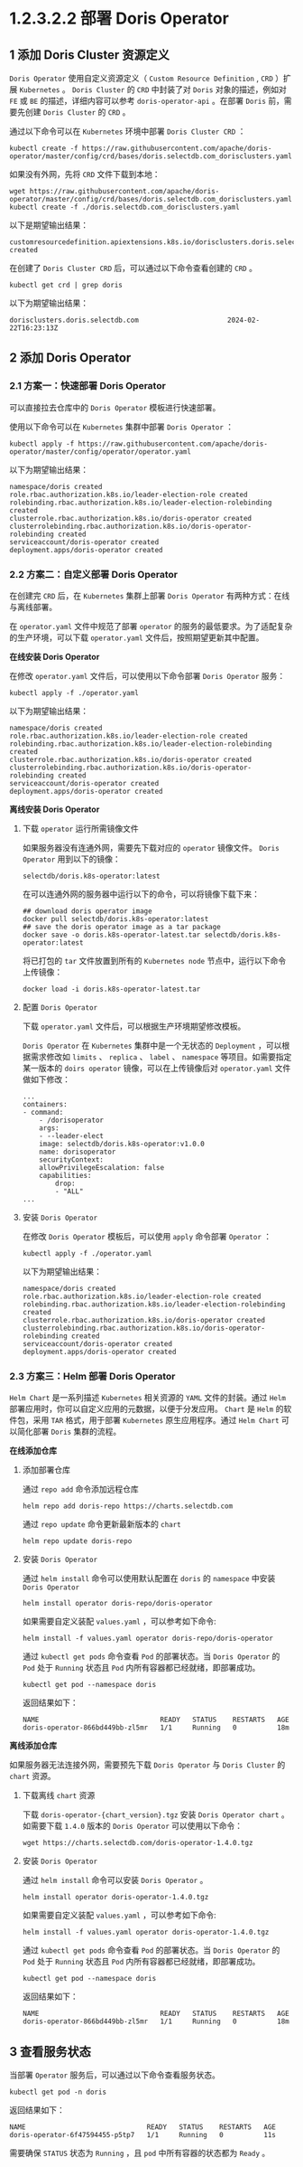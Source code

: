# 1.2.3.2.2 部署 Doris Operator

## 1 添加 Doris Cluster 资源定义

`Doris Operator` 使用自定义资源定义（ `Custom Resource Definition` ,  `CRD` ）扩展 `Kubernetes` 。 `Doris Cluster` 的 `CRD` 中封装了对 `Doris` 对象的描述，例如对 `FE` 或 `BE` 的描述，详细内容可以参考 `doris-operator-api` 。在部署 `Doris` 前，需要先创建 `Doris Cluster` 的 `CRD` 。

通过以下命令可以在 `Kubernetes` 环境中部署 `Doris Cluster CRD` ：

```shell
kubectl create -f https://raw.githubusercontent.com/apache/doris-operator/master/config/crd/bases/doris.selectdb.com_dorisclusters.yaml
```

如果没有外网，先将 `CRD` 文件下载到本地：

```shell
wget https://raw.githubusercontent.com/apache/doris-operator/master/config/crd/bases/doris.selectdb.com_dorisclusters.yaml
kubectl create -f ./doris.selectdb.com_dorisclusters.yaml
```

以下是期望输出结果：

```shell
customresourcedefinition.apiextensions.k8s.io/dorisclusters.doris.selectdb.com created
```

在创建了 `Doris Cluster CRD` 后，可以通过以下命令查看创建的 `CRD` 。

```shell
kubectl get crd | grep doris
```

以下为期望输出结果：

```shell
dorisclusters.doris.selectdb.com                      2024-02-22T16:23:13Z
```

## 2 添加 Doris Operator

### 2.1 方案一：快速部署 Doris Operator

可以直接拉去仓库中的 `Doris Operator` 模板进行快速部署。

使用以下命令可以在 `Kubernetes` 集群中部署 `Doris Operator` ：

```shell
kubectl apply -f https://raw.githubusercontent.com/apache/doris-operator/master/config/operator/operator.yaml
```

以下为期望输出结果：

```shell
namespace/doris created
role.rbac.authorization.k8s.io/leader-election-role created
rolebinding.rbac.authorization.k8s.io/leader-election-rolebinding created
clusterrole.rbac.authorization.k8s.io/doris-operator created
clusterrolebinding.rbac.authorization.k8s.io/doris-operator-rolebinding created
serviceaccount/doris-operator created
deployment.apps/doris-operator created
```

### 2.2 方案二：自定义部署 Doris Operator

在创建完 `CRD` 后，在 `Kubernetes` 集群上部署 `Doris Operator` 有两种方式：在线与离线部署。

在 `operator.yaml` 文件中规范了部署 `operator` 的服务的最低要求。为了适配复杂的生产环境，可以下载 `operator.yaml` 文件后，按照期望更新其中配置。

**在线安装 Doris Operator**

在修改 `operator.yaml` 文件后，可以使用以下命令部署 `Doris Operator` 服务：

```shell
kubectl apply -f ./operator.yaml
```

以下为期望输出结果：

```shell
namespace/doris created
role.rbac.authorization.k8s.io/leader-election-role created
rolebinding.rbac.authorization.k8s.io/leader-election-rolebinding created
clusterrole.rbac.authorization.k8s.io/doris-operator created
clusterrolebinding.rbac.authorization.k8s.io/doris-operator-rolebinding created
serviceaccount/doris-operator created
deployment.apps/doris-operator created
```

**离线安装 Doris Operator**

1. 下载 `operator` 运行所需镜像文件

    如果服务器没有连通外网，需要先下载对应的 `operator` 镜像文件。 `Doris Operator` 用到以下的镜像：

    ```shell
    selectdb/doris.k8s-operator:latest
    ```

    在可以连通外网的服务器中运行以下的命令，可以将镜像下载下来：

    ```shell
    ## download doris operator image
    docker pull selectdb/doris.k8s-operator:latest
    ## save the doris operator image as a tar package
    docker save -o doris.k8s-operator-latest.tar selectdb/doris.k8s-operator:latest
    ```

    将已打包的 `tar` 文件放置到所有的 `Kubernetes node` 节点中，运行以下命令上传镜像：

    ```shell
    docker load -i doris.k8s-operator-latest.tar
    ```

2. 配置 `Doris Operator`

    下载 `operator.yaml` 文件后，可以根据生产环境期望修改模板。

    `Doris Operator` 在 `Kubernetes` 集群中是一个无状态的 `Deployment` ，可以根据需求修改如 `limits` 、 `replica` 、 `label` 、 `namespace` 等项目。如需要指定某一版本的 `doirs operator` 镜像，可以在上传镜像后对 `operator.yaml` 文件做如下修改：

    ```shell
    ...
    containers:
    - command:
        - /dorisoperator
        args:
        - --leader-elect
        image: selectdb/doris.k8s-operator:v1.0.0
        name: dorisoperator
        securityContext:
        allowPrivilegeEscalation: false
        capabilities:
            drop:
            - "ALL"
    ...
    ```

3. 安装 `Doris Operator`

    在修改 `Doris Operator` 模板后，可以使用 `apply` 命令部署 `Operator` ：

    ```shell
    kubectl apply -f ./operator.yaml
    ```

    以下为期望输出结果：

    ```shell
    namespace/doris created
    role.rbac.authorization.k8s.io/leader-election-role created
    rolebinding.rbac.authorization.k8s.io/leader-election-rolebinding created
    clusterrole.rbac.authorization.k8s.io/doris-operator created
    clusterrolebinding.rbac.authorization.k8s.io/doris-operator-rolebinding created
    serviceaccount/doris-operator created
    deployment.apps/doris-operator created
    ```

### 2.3 方案三：Helm 部署 Doris Operator

`Helm Chart` 是一系列描述 `Kubernetes` 相关资源的 `YAML` 文件的封装。通过 `Helm` 部署应用时，你可以自定义应用的元数据，以便于分发应用。 `Chart` 是 `Helm` 的软件包，采用 `TAR` 格式，用于部署 `Kubernetes` 原生应用程序。通过 `Helm Chart` 可以简化部署 `Doris` 集群的流程。

**在线添加仓库**

1. 添加部署仓库

    通过 `repo add` 命令添加远程仓库

    ```shell
    helm repo add doris-repo https://charts.selectdb.com
    ```

    通过 `repo update` 命令更新最新版本的 `chart`

    ```shell
    helm repo update doris-repo
    ```

2. 安装 `Doris Operator`

    通过 `helm install` 命令可以使用默认配置在 `doris` 的 `namespace` 中安装 `Doris Operator`

    ```shell
    helm install operator doris-repo/doris-operator
    ```

    如果需要自定义装配 `values.yaml` ，可以参考如下命令:

    ```shell
    helm install -f values.yaml operator doris-repo/doris-operator
    ```

    通过 `kubectl get pods` 命令查看 `Pod` 的部署状态。当 `Doris Operator` 的 `Pod` 处于 `Running` 状态且 `Pod` 内所有容器都已经就绪，即部署成功。

    ```shell
    kubectl get pod --namespace doris
    ```

    返回结果如下：

    ```shell
    NAME                              READY   STATUS    RESTARTS   AGE
    doris-operator-866bd449bb-zl5mr   1/1     Running   0          18m
    ```

**离线添加仓库**

如果服务器无法连接外网，需要预先下载 `Doris Operator` 与 `Doris Cluster` 的 `chart` 资源。

1. 下载离线 `chart` 资源

    下载 `doris-operator-{chart_version}.tgz` 安装 `Doris Operator chart` 。如需要下载 `1.4.0` 版本的 `Doris Operator` 可以使用以下命令：

    ```shell
    wget https://charts.selectdb.com/doris-operator-1.4.0.tgz
    ```

2. 安装 `Doris Operator`

    通过 `helm install` 命令可以安装 `Doris Operator` 。

    ```shell
    helm install operator doris-operator-1.4.0.tgz
    ```

    如果需要自定义装配 `values.yaml` ，可以参考如下命令:

    ```shell
    helm install -f values.yaml operator doris-operator-1.4.0.tgz
    ```

    通过 `kubectl get pods` 命令查看 `Pod` 的部署状态。当 `Doris Operator` 的 `Pod` 处于 `Running` 状态且 `Pod` 内所有容器都已经就绪，即部署成功。

    ```shell
    kubectl get pod --namespace doris
    ```

    返回结果如下：

    ```shell
    NAME                              READY   STATUS    RESTARTS   AGE
    doris-operator-866bd449bb-zl5mr   1/1     Running   0          18m
    ```

## 3 查看服务状态

当部署 `Operator` 服务后，可以通过以下命令查看服务状态。

```shell
kubectl get pod -n doris
```

返回结果如下：

```shell
NAME                              READY   STATUS    RESTARTS   AGE
doris-operator-6f47594455-p5tp7   1/1     Running   0          11s
```

需要确保 `STATUS` 状态为 `Running` ，且 `pod` 中所有容器的状态都为 `Ready` 。
